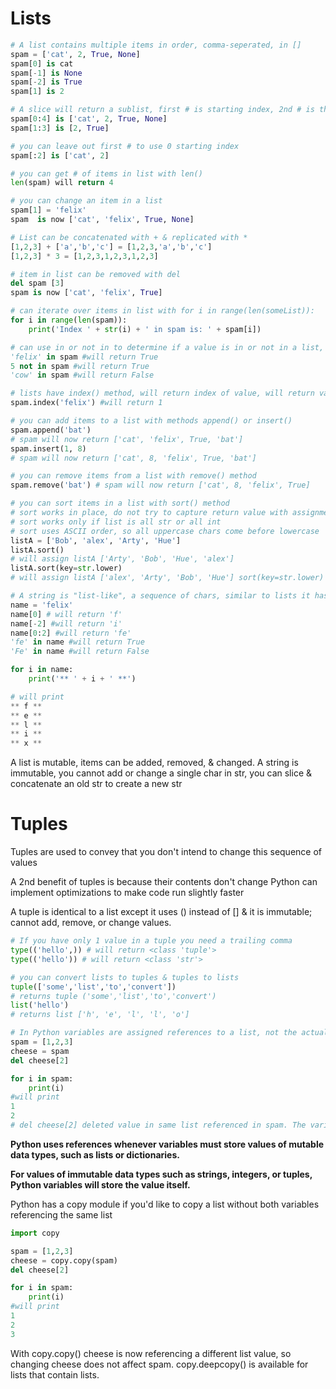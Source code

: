 # Lists
```python
# A list contains multiple items in order, comma-seperated, in [] 
spam = ['cat', 2, True, None]  
spam[0] is cat 
spam[-1] is None
spam[-2] is True
spam[1] is 2

# A slice will return a sublist, first # is starting index, 2nd # is the end & not included
spam[0:4] is ['cat', 2, True, None]  
spam[1:3] is [2, True] 

# you can leave out first # to use 0 starting index 
spam[:2] is ['cat', 2] 

# you can get # of items in list with len()
len(spam) will return 4 

# you can change an item in a list 
spam[1] = 'felix'
spam  is now ['cat', 'felix', True, None] 

# List can be concatenated with + & replicated with *
[1,2,3] + ['a','b','c'] = [1,2,3,'a','b','c'] 
[1,2,3] * 3 = [1,2,3,1,2,3,1,2,3] 

# item in list can be removed with del 
del spam [3]
spam is now ['cat', 'felix', True]

# can iterate over items in list with for i in range(len(someList)):
for i in range(len(spam)):
	print('Index ' + str(i) + ' in spam is: ' + spam[i]) 

# can use in or not in to determine if a value is in or not in a list, will return a boolean 
'felix' in spam #will return True
5 not in spam #will return True
'cow' in spam #will return False 

# lists have index() method, will return index of value, will return valueError if value is not in list
spam.index('felix') #will return 1

# you can add items to a list with methods append() or insert()
spam.append('bat')
# spam will now return ['cat', 'felix', True, 'bat']
spam.insert(1, 8) 
# spam will now return ['cat', 8, 'felix', True, 'bat']

# you can remove items from a list with remove() method
spam.remove('bat') # spam will now return ['cat', 8, 'felix', True]

# you can sort items in a list with sort() method
# sort works in place, do not try to capture return value with assignment 
# sort works only if list is all str or all int 
# sort uses ASCII order, so all uppercase chars come before lowercase 
listA = ['Bob', 'alex', 'Arty', 'Hue']
listA.sort() 
# will assign listA ['Arty', 'Bob', 'Hue', 'alex']
listA.sort(key=str.lower)
# will assign listA ['alex', 'Arty', 'Bob', 'Hue'] sort(key=str.lower) will treat all chars as lowercase without changing the value

# A string is "list-like", a sequence of chars, similar to lists it has: indexing, slicing, use with for loops, with len(), use with in & not in operators
name = 'felix'
name[0] # will return 'f' 
name[-2] #will return 'i'
name[0:2] #will return 'fe'
'fe' in name #will return True
'Fe' in name #will return False                 

for i in name:
	print('** ' + i + ' **')

# will print
** f **
** e **
** l **
** i **
** x **
```

A list is mutable, items can be added, removed, & changed. A string is immutable, you cannot add or change a single char in str, you can slice & concatenate an old str to create a new str

# Tuples

Tuples are used to convey that you don't intend to change this sequence of values

A 2nd benefit of tuples is because their contents don't change Python can implement optimizations to make code run slightly faster

A tuple is identical to a list except it uses () instead of []
& it is immutable; cannot add, remove, or change values. 

```python
# If you have only 1 value in a tuple you need a trailing comma 
type(('hello',)) # will return <class 'tuple'>
type(('hello')) # will return <class 'str'>

# you can convert lists to tuples & tuples to lists
tuple(['some','list','to','convert'])
# returns tuple ('some','list','to','convert')
list('hello')
# returns list ['h', 'e', 'l', 'l', 'o']

# In Python variables are assigned references to a list, not the actual list value itself.
spam = [1,2,3]
cheese = spam 
del cheese[2]

for i in spam:
	print(i)
#will print
1
2
# del cheese[2] deleted value in same list referenced in spam. The variables hold a reference to the same list, not the list itself. 
```
**Python uses references whenever variables must store values of mutable data types, such as lists or dictionaries.**

**For values of immutable data types such as strings, integers, or tuples, Python variables will store the value itself.**

Python has a copy module if you'd like to copy a list without both variables referencing the same list 
```python
import copy

spam = [1,2,3]
cheese = copy.copy(spam)
del cheese[2]

for i in spam:
	print(i)
#will print
1
2
3
```
With copy.copy() cheese is now referencing a different list value, so changing cheese does not affect spam. copy.deepcopy() is available for lists that contain lists. 

